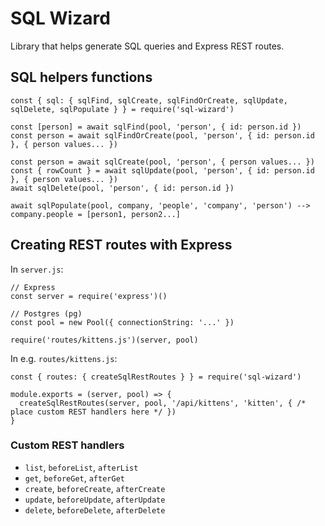 # SQL Wizard

Library that helps generate SQL queries and Express REST routes.

## SQL helpers functions

	const { sql: { sqlFind, sqlCreate, sqlFindOrCreate, sqlUpdate, sqlDelete, sqlPopulate } } = require('sql-wizard')

	const [person] = await sqlFind(pool, 'person', { id: person.id })
	const person = await sqlFindOrCreate(pool, 'person', { id: person.id }, { person values... })

	const person = await sqlCreate(pool, 'person', { person values... })
	const { rowCount } = await sqlUpdate(pool, 'person', { id: person.id }, { person values... })
	await sqlDelete(pool, 'person', { id: person.id })

	await sqlPopulate(pool, company, 'people', 'company', 'person') --> company.people = [person1, person2...]


## Creating REST routes with Express

In `server.js`:

	// Express
	const server = require('express')()

	// Postgres (pg)
	const pool = new Pool({ connectionString: '...' })

	require('routes/kittens.js')(server, pool)

In e.g. `routes/kittens.js`:

	const { routes: { createSqlRestRoutes } } = require('sql-wizard')

	module.exports = (server, pool) => {
	  createSqlRestRoutes(server, pool, '/api/kittens', 'kitten', { /* place custom REST handlers here */ })
	}

### Custom REST handlers

* `list`, `beforeList`, `afterList`
* `get`, `beforeGet`, `afterGet`
* `create`, `beforeCreate`, `afterCreate`
* `update`, `beforeUpdate`, `afterUpdate`
* `delete`, `beforeDelete`, `afterDelete`
